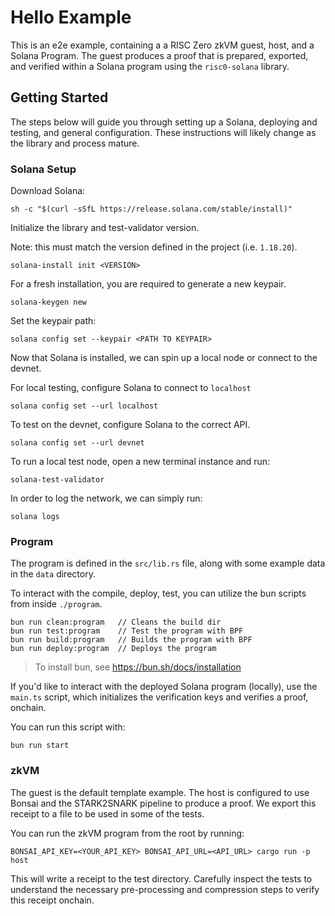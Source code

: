 # Hello Example

This is an e2e example, containing a a RISC Zero zkVM guest, host, and a Solana Program. The guest produces a proof that is prepared, exported, and verified within a Solana program using the `risc0-solana` library. 

## Getting Started

The steps below will guide you through setting up a Solana, deploying and testing, and general configuration. These instructions will likely change as the library and process mature.

### Solana Setup

Download Solana:
```
sh -c "$(curl -sSfL https://release.solana.com/stable/install)"
```

Initialize the library and test-validator version. 

Note: this must match the version defined in the project (i.e. `1.18.20`).

```
solana-install init <VERSION>
```

For a fresh installation, you are required to generate a new keypair. 

```
solana-keygen new
```

Set the keypair path:

```
solana config set --keypair <PATH TO KEYPAIR>
```

Now that Solana is installed, we can spin up a local node or connect to the devnet.

For local testing, configure Solana to connect to `localhost`

```
solana config set --url localhost
```

To test on the devnet, configure Solana to the correct API. 

```
solana config set --url devnet
```

To run a local test node, open a new terminal instance and run:

```
solana-test-validator
```

In order to log the network, we can simply run:

```
solana logs
```

### Program

The program is defined in the `src/lib.rs` file, along with some example data in the `data` directory. 

To interact with the compile, deploy, test, you can utilize the bun scripts from inside `./program`. 


```
bun run clean:program   // Cleans the build dir
bun run test:program    // Test the program with BPF
bun run build:program   // Builds the program with BPF
bun run deploy:program  // Deploys the program
```

> To install bun, see https://bun.sh/docs/installation

If you'd like to interact with the deployed Solana program (locally), use the `main.ts` script, which initializes the verification keys and verifies a proof, onchain. 

You can run this script with: 

```
bun run start
```


### zkVM

The guest is the default template example. The host is configured to use Bonsai and the STARK2SNARK pipeline to produce a proof. We export this receipt to a file to be used in some of the tests.

You can run the zkVM program from the root by running: 

```
BONSAI_API_KEY=<YOUR_API_KEY> BONSAI_API_URL=<API_URL> cargo run -p host
```

This will write a receipt to the test directory. Carefully inspect the tests to understand the necessary pre-processing and compression steps to verify this receipt onchain. 
